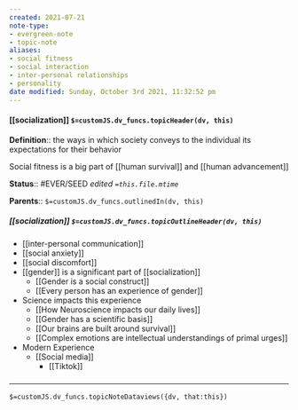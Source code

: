 ```yaml
---
created: 2021-07-21
note-type:
- evergreen-note
- topic-note
aliases:
- social fitness
- social interaction
- inter-personal relationships
- personality
date modified: Sunday, October 3rd 2021, 11:32:52 pm
---
```


#### [[socialization]] `$=customJS.dv_funcs.topicHeader(dv, this)`

**Definition**:: the ways in which society conveys to the individual its expectations for their behavior

Social fitness is a big part of [[human survival]] and [[human advancement]]

**Status**:: #EVER/SEED
*edited `=this.file.mtime`*

**Parents**:: `$=customJS.dv_funcs.outlinedIn(dv, this)`

##### [[socialization]] `$=customJS.dv_funcs.topicOutlineHeader(dv, this)`

- [[inter-personal communication]]
- [[social anxiety]]
- [[social discomfort]]
- [[gender]] is a significant part of [[socialization]]
	- [[Gender is a social construct]]
	- [[Every person has an experience of gender]]
- Science impacts this experience
	- [[How Neuroscience impacts our daily lives]]
	- [[Gender has a scientific basis]]
	- [[Our brains are built around survival]]
	- [[Complex emotions are intellectual understandings of primal urges]]
- Modern Experience
	- [[Social media]]
		- [[Tiktok]]


### <hr class="dataviews"/>

`$=customJS.dv_funcs.topicNoteDataviews({dv, that:this})`

